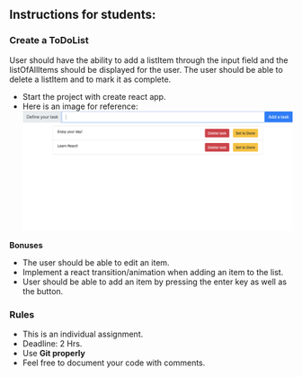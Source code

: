 ## Instructions for students:

### Create a ToDoList

User should have the ability to add a listItem through the input field and the listOfAllItems should be displayed for the user. The user should be able to delete a listItem and to mark it as complete.

-   Start the project with create react app.
-   Here is an image for reference:
    ![Mock-up-image](Mock-up-image.png)

**Bonuses**

-   The user should be able to edit an item.
-   Implement a react transition/animation when adding an item to the list.
-   User should be able to add an item by pressing the enter key as well as the button.

### Rules

-   This is an individual assignment.
-   Deadline: 2 Hrs.
-   Use **Git properly**
-   Feel free to document your code with comments.
